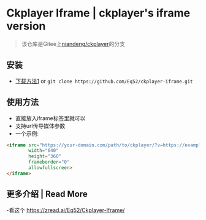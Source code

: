 # Ckplayer Iframe | ckplayer's iframe version
>该仓库是Gitee上[niandeng/ckplayer](https://gitee.com/niandeng/ckplayer "ckplayer仓库")的分支
## 安装
- [下载方法1](https://github.com/Eq52/ckplayer-iframe/archive/refs/heads/main.zip "下载ZIP包") or `git clone https://github.com/Eq52/ckplayer-iframe.git`
  
## 使用方法
- 直接放入iframe标签里就可以
- 支持url传导媒体参数
- 一个示例: 
```html
<iframe src="https://your-domain.com/path/to/ckplayer/?v=https://example.com/video.mp4" 
        width="640" 
        height="360" 
        frameborder="0" 
        allowfullscreen>
</iframe>
```

## 更多介绍 | Read More
-看这个 https://zread.ai/Eq52/Ckplayer-Iframe/
